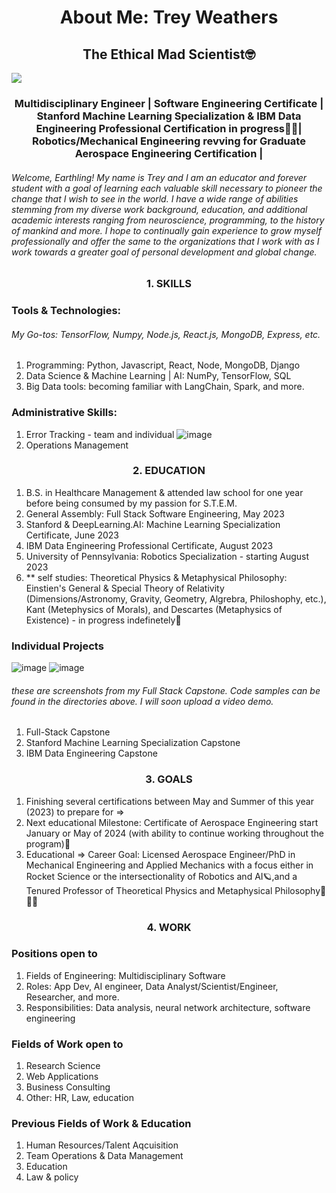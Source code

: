 <h1 align="center">
About Me: Trey Weathers
</h1>

<h2 align="center">
The Ethical Mad Scientist🤓
</h2>

<img src="https://i.postimg.cc/FRWr6HHD/funny-urkey.webp" align="center"> 
</img>

<h3 align="center">
Multidisciplinary Engineer | Software Engineering Certificate | Stanford Machine Learning Specialization & IBM Data Engineering Professional Certification in progress🧑‍💻| Robotics/Mechanical Engineering revving for Graduate Aerospace Engineering Certification |
</h3>

###### Welcome, Earthling! My name is Trey and I am an educator and forever student with a goal of learning each valuable skill necessary to pioneer the change that I wish to see in the world. I have a wide range of abilities stemming from my diverse work background, education, and additional academic interests ranging from neuroscience, programming, to the history of mankind and more. I hope to continually gain experience to grow myself professionally and offer the same to the organizations that I work with as I work towards a greater goal of personal development and global change.

<h3 align="center">
1. SKILLS
</h3>

### Tools & Technologies:
###### My Go-tos: TensorFlow, Numpy, Node.js, React.js, MongoDB, Express, etc.
1. Programming: Python, Javascript, React, Node, MongoDB, Django
2. Data Science & Machine Learning | AI: NumPy, TensorFlow, SQL
4. Big Data tools: becoming familiar with LangChain, Spark, and more. 

### Administrative Skills:
1. Error Tracking - team and individual ![image](https://i.imgur.com/ZMeXgZ0.jpg)
2. Operations Management

<h3 align="center">
2. EDUCATION
</h3>

1. B.S. in Healthcare Management & attended law school for one year before being consumed by my passion for S.T.E.M.
2. General Assembly: Full Stack Software Engineering, May 2023
3. Stanford & DeepLearning.AI: Machine Learning Specialization Certificate, June 2023
4. IBM Data Engineering Professional Certificate, August 2023
5. University of Pennsylvania: Robotics Specialization - starting August 2023
6. ** self studies: Theoretical Physics & Metaphysical Philosophy: Einstien's General & Special Theory of Relativity (Dimensions/Astronomy, Gravity, Geometry, Algrebra, Philoshophy, etc.), Kant (Metephysics of Morals), and Descartes (Metaphysics of Existence) - in progress indefinetely📑

### Individual Projects
![image](https://i.imgur.com/9qRZRqA.jpg)
![image](https://i.imgur.com/QDDD5Vu.jpg)
###### these are screenshots from my Full Stack Capstone. Code samples can be found in the directories above. I will soon upload a video demo.
1. Full-Stack Capstone
2. Stanford Machine Learning Specialization Capstone
3. IBM Data Engineering Capstone

<h3 align="center">
3. GOALS
</h3>

1. Finishing several certifications between May and Summer of this year (2023) to prepare for =>
2. Next educational Milestone: Certificate of Aerospace Engineering start January or May of 2024 (with ability to continue working throughout the program)🚀
3. Educational => Career Goal: Licensed Aerospace Engineer/PhD in Mechanical Engineering and Applied Mechanics with a focus either in Rocket Science or the intersectionality of Robotics and AI🪐,and a Tenured Professor of Theoretical Physics and Metaphysical Philosophy📇🧑‍🏫

<h3 align="center">
4. WORK
</h3>

### Positions open to
1. Fields of Engineering: Multidisciplinary Software
2. Roles: App Dev, AI engineer, Data Analyst/Scientist/Engineer, Researcher, and more.
3. Responsibilities: Data analysis, neural network architecture, software engineering

### Fields of Work open to
1. Research Science
2. Web Applications
3. Business Consulting
4. Other: HR, Law, education

### Previous Fields of Work & Education
1. Human Resources/Talent Aqcuisition
2. Team Operations & Data Management
3. Education
4. Law & policy
